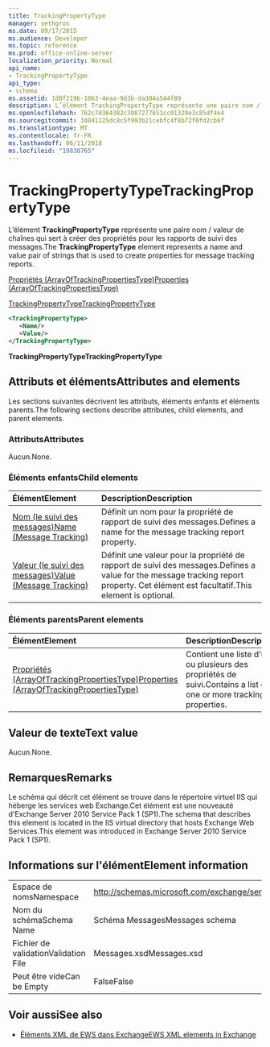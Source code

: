 ```yaml
---
title: TrackingPropertyType
manager: sethgros
ms.date: 09/17/2015
ms.audience: Developer
ms.topic: reference
ms.prod: office-online-server
localization_priority: Normal
api_name:
- TrackingPropertyType
api_type:
- schema
ms.assetid: 1d0f219b-1063-4eaa-9d3b-da384a544f89
description: L’élément TrackingPropertyType représente une paire nom / valeur de chaînes qui sert à créer des propriétés pour les rapports de suivi des messages.
ms.openlocfilehash: 762c7d364382c3087277651cc01329e3c85df4e4
ms.sourcegitcommit: 34041125dc8c5f993b21cebfc4f8b72f0fd2cb6f
ms.translationtype: MT
ms.contentlocale: fr-FR
ms.lasthandoff: 06/11/2018
ms.locfileid: "19838765"
---
```

# <a name="trackingpropertytype"></a><span data-ttu-id="ef67f-103">TrackingPropertyType</span><span class="sxs-lookup"><span data-stu-id="ef67f-103">TrackingPropertyType</span></span>

<span data-ttu-id="ef67f-104">L’élément **TrackingPropertyType** représente une paire nom / valeur de chaînes qui sert à créer des propriétés pour les rapports de suivi des messages.</span><span class="sxs-lookup"><span data-stu-id="ef67f-104">The **TrackingPropertyType** element represents a name and value pair of strings that is used to create properties for message tracking reports.</span></span> 
  
[<span data-ttu-id="ef67f-105">Propriétés (ArrayOfTrackingPropertiesType)</span><span class="sxs-lookup"><span data-stu-id="ef67f-105">Properties (ArrayOfTrackingPropertiesType)</span></span>](properties-arrayoftrackingpropertiestype.md)
  
[<span data-ttu-id="ef67f-106">TrackingPropertyType</span><span class="sxs-lookup"><span data-stu-id="ef67f-106">TrackingPropertyType</span></span>](trackingpropertytype.md)
  
```xml
<TrackingPropertyType>
   <Name/>
   <Value/>
</TrackingPropertyType>
```

 <span data-ttu-id="ef67f-107">**TrackingPropertyType**</span><span class="sxs-lookup"><span data-stu-id="ef67f-107">**TrackingPropertyType**</span></span>
## <a name="attributes-and-elements"></a><span data-ttu-id="ef67f-108">Attributs et éléments</span><span class="sxs-lookup"><span data-stu-id="ef67f-108">Attributes and elements</span></span>

<span data-ttu-id="ef67f-109">Les sections suivantes décrivent les attributs, éléments enfants et éléments parents.</span><span class="sxs-lookup"><span data-stu-id="ef67f-109">The following sections describe attributes, child elements, and parent elements.</span></span>
  
### <a name="attributes"></a><span data-ttu-id="ef67f-110">Attributs</span><span class="sxs-lookup"><span data-stu-id="ef67f-110">Attributes</span></span>

<span data-ttu-id="ef67f-111">Aucun.</span><span class="sxs-lookup"><span data-stu-id="ef67f-111">None.</span></span>
  
### <a name="child-elements"></a><span data-ttu-id="ef67f-112">Éléments enfants</span><span class="sxs-lookup"><span data-stu-id="ef67f-112">Child elements</span></span>

|<span data-ttu-id="ef67f-113">**Élément**</span><span class="sxs-lookup"><span data-stu-id="ef67f-113">**Element**</span></span>|<span data-ttu-id="ef67f-114">**Description**</span><span class="sxs-lookup"><span data-stu-id="ef67f-114">**Description**</span></span>|
|:-----|:-----|
|[<span data-ttu-id="ef67f-115">Nom (le suivi des messages)</span><span class="sxs-lookup"><span data-stu-id="ef67f-115">Name (Message Tracking)</span></span>](name-message-tracking.md) <br/> |<span data-ttu-id="ef67f-116">Définit un nom pour la propriété de rapport de suivi des messages.</span><span class="sxs-lookup"><span data-stu-id="ef67f-116">Defines a name for the message tracking report property.</span></span>  <br/> |
|[<span data-ttu-id="ef67f-117">Valeur (le suivi des messages)</span><span class="sxs-lookup"><span data-stu-id="ef67f-117">Value (Message Tracking)</span></span>](value-message-tracking.md) <br/> |<span data-ttu-id="ef67f-118">Définit une valeur pour la propriété de rapport de suivi des messages.</span><span class="sxs-lookup"><span data-stu-id="ef67f-118">Defines a value for the message tracking report property.</span></span> <span data-ttu-id="ef67f-119">Cet élément est facultatif.</span><span class="sxs-lookup"><span data-stu-id="ef67f-119">This element is optional.</span></span>  <br/> |
   
### <a name="parent-elements"></a><span data-ttu-id="ef67f-120">Éléments parents</span><span class="sxs-lookup"><span data-stu-id="ef67f-120">Parent elements</span></span>

|<span data-ttu-id="ef67f-121">**Élément**</span><span class="sxs-lookup"><span data-stu-id="ef67f-121">**Element**</span></span>|<span data-ttu-id="ef67f-122">**Description**</span><span class="sxs-lookup"><span data-stu-id="ef67f-122">**Description**</span></span>|
|:-----|:-----|
|[<span data-ttu-id="ef67f-123">Propriétés (ArrayOfTrackingPropertiesType)</span><span class="sxs-lookup"><span data-stu-id="ef67f-123">Properties (ArrayOfTrackingPropertiesType)</span></span>](properties-arrayoftrackingpropertiestype.md) <br/> |<span data-ttu-id="ef67f-124">Contient une liste d’un ou plusieurs des propriétés de suivi.</span><span class="sxs-lookup"><span data-stu-id="ef67f-124">Contains a list of one or more tracking properties.</span></span>  <br/> |
   
## <a name="text-value"></a><span data-ttu-id="ef67f-125">Valeur de texte</span><span class="sxs-lookup"><span data-stu-id="ef67f-125">Text value</span></span>

<span data-ttu-id="ef67f-126">Aucun.</span><span class="sxs-lookup"><span data-stu-id="ef67f-126">None.</span></span>
  
## <a name="remarks"></a><span data-ttu-id="ef67f-127">Remarques</span><span class="sxs-lookup"><span data-stu-id="ef67f-127">Remarks</span></span>

<span data-ttu-id="ef67f-128">Le schéma qui décrit cet élément se trouve dans le répertoire virtuel IIS qui héberge les services web Exchange.Cet élément est une nouveauté d'Exchange Server 2010 Service Pack 1 (SP1).</span><span class="sxs-lookup"><span data-stu-id="ef67f-128">The schema that describes this element is located in the IIS virtual directory that hosts Exchange Web Services.This element was introduced in Exchange Server 2010 Service Pack 1 (SP1).</span></span>
  
## <a name="element-information"></a><span data-ttu-id="ef67f-129">Informations sur l'élément</span><span class="sxs-lookup"><span data-stu-id="ef67f-129">Element information</span></span>

|||
|:-----|:-----|
|<span data-ttu-id="ef67f-130">Espace de noms</span><span class="sxs-lookup"><span data-stu-id="ef67f-130">Namespace</span></span>  <br/> |http://schemas.microsoft.com/exchange/services/2006/messages  <br/> |
|<span data-ttu-id="ef67f-131">Nom du schéma</span><span class="sxs-lookup"><span data-stu-id="ef67f-131">Schema Name</span></span>  <br/> |<span data-ttu-id="ef67f-132">Schéma Messages</span><span class="sxs-lookup"><span data-stu-id="ef67f-132">Messages schema</span></span>  <br/> |
|<span data-ttu-id="ef67f-133">Fichier de validation</span><span class="sxs-lookup"><span data-stu-id="ef67f-133">Validation File</span></span>  <br/> |<span data-ttu-id="ef67f-134">Messages.xsd</span><span class="sxs-lookup"><span data-stu-id="ef67f-134">Messages.xsd</span></span>  <br/> |
|<span data-ttu-id="ef67f-135">Peut être vide</span><span class="sxs-lookup"><span data-stu-id="ef67f-135">Can be Empty</span></span>  <br/> |<span data-ttu-id="ef67f-136">False</span><span class="sxs-lookup"><span data-stu-id="ef67f-136">False</span></span>  <br/> |
   
## <a name="see-also"></a><span data-ttu-id="ef67f-137">Voir aussi</span><span class="sxs-lookup"><span data-stu-id="ef67f-137">See also</span></span>



- [<span data-ttu-id="ef67f-138">Éléments XML de EWS dans Exchange</span><span class="sxs-lookup"><span data-stu-id="ef67f-138">EWS XML elements in Exchange</span></span>](ews-xml-elements-in-exchange.md)

